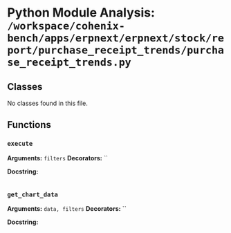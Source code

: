 # Python Module Analysis: `/workspace/cohenix-bench/apps/erpnext/erpnext/stock/report/purchase_receipt_trends/purchase_receipt_trends.py`

## Classes

No classes found in this file.


## Functions

### `execute`
**Arguments:** `filters`
**Decorators:** ``

**Docstring:**
```

```
### `get_chart_data`
**Arguments:** `data, filters`
**Decorators:** ``

**Docstring:**
```

```

